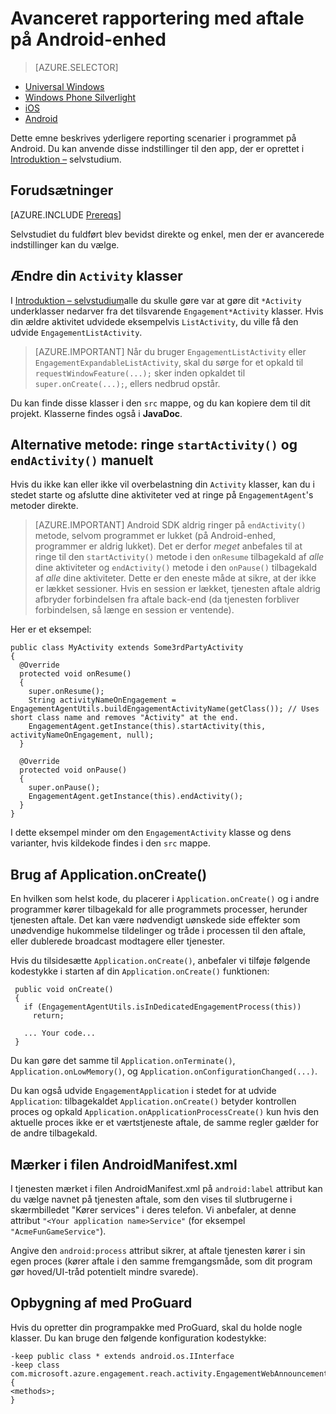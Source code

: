 <properties
    pageTitle="Avancerede indstillinger til rapportering for Azure Mobile aftale Android SDK"
    description="Beskriver, hvordan du gør Avanceret rapportering til at registrere analytics til Azure Mobile aftale Android SDK"
    services="mobile-engagement"
    documentationCenter="mobile"
    authors="piyushjo"
    manager="erikre"
    editor="" />

<tags
    ms.service="mobile-engagement"
    ms.workload="mobile"
    ms.tgt_pltfrm="mobile-android"
    ms.devlang="Java"
    ms.topic="article"
    ms.date="08/10/2016"
    ms.author="piyushjo;ricksal" />

# <a name="advanced-reporting-with-engagement-on-android"></a>Avanceret rapportering med aftale på Android-enhed

> [AZURE.SELECTOR]
- [Universal Windows](mobile-engagement-windows-store-integrate-engagement.md)
- [Windows Phone Silverlight](mobile-engagement-windows-phone-integrate-engagement.md)
- [iOS](mobile-engagement-ios-integrate-engagement.md)
- [Android](mobile-engagement-android-advanced-reporting.md)

Dette emne beskrives yderligere reporting scenarier i programmet på Android. Du kan anvende disse indstillinger til den app, der er oprettet i [Introduktion –](mobile-engagement-android-get-started.md) selvstudium.

## <a name="prerequisites"></a>Forudsætninger

[AZURE.INCLUDE [Prereqs](../../includes/mobile-engagement-android-prereqs.md)]

Selvstudiet du fuldført blev bevidst direkte og enkel, men der er avancerede indstillinger kan du vælge.

## <a name="modifying-your-activity-classes"></a>Ændre din `Activity` klasser

I [Introduktion – selvstudium](mobile-engagement-android-get-started.md)alle du skulle gøre var at gøre dit `*Activity` underklasser nedarver fra det tilsvarende `Engagement*Activity` klasser. Hvis din ældre aktivitet udvidede eksempelvis `ListActivity`, du ville få den udvide `EngagementListActivity`.

> [AZURE.IMPORTANT] Når du bruger `EngagementListActivity` eller `EngagementExpandableListActivity`, skal du sørge for et opkald til `requestWindowFeature(...);` sker inden opkaldet til `super.onCreate(...);`, ellers nedbrud opstår.

Du kan finde disse klasser i den `src` mappe, og du kan kopiere dem til dit projekt. Klasserne findes også i **JavaDoc**.

## <a name="alternate-method-call-startactivity-and-endactivity-manually"></a>Alternative metode: ringe `startActivity()` og `endActivity()` manuelt

Hvis du ikke kan eller ikke vil overbelastning din `Activity` klasser, kan du i stedet starte og afslutte dine aktiviteter ved at ringe på `EngagementAgent`'s metoder direkte.

> [AZURE.IMPORTANT] Android SDK aldrig ringer på `endActivity()` metode, selvom programmet er lukket (på Android-enhed, programmer er aldrig lukket). Det er derfor *meget* anbefales til at ringe til den `startActivity()` metode i den `onResume` tilbagekald af *alle* dine aktiviteter og `endActivity()` metode i den `onPause()` tilbagekald af *alle* dine aktiviteter. Dette er den eneste måde at sikre, at der ikke er lækket sessioner. Hvis en session er lækket, tjenesten aftale aldrig afbryder forbindelsen fra aftale back-end (da tjenesten forbliver forbindelsen, så længe en session er ventende).

Her er et eksempel:

    public class MyActivity extends Some3rdPartyActivity
    {
      @Override
      protected void onResume()
      {
        super.onResume();
        String activityNameOnEngagement = EngagementAgentUtils.buildEngagementActivityName(getClass()); // Uses short class name and removes "Activity" at the end.
        EngagementAgent.getInstance(this).startActivity(this, activityNameOnEngagement, null);
      }

      @Override
      protected void onPause()
      {
        super.onPause();
        EngagementAgent.getInstance(this).endActivity();
      }
    }

I dette eksempel minder om den `EngagementActivity` klasse og dens varianter, hvis kildekode findes i den `src` mappe.

## <a name="using-applicationoncreate"></a>Brug af Application.onCreate()

En hvilken som helst kode, du placerer i `Application.onCreate()` og i andre programmer kører tilbagekald for alle programmets processer, herunder tjenesten aftale. Det kan være nødvendigt uønskede side effekter som unødvendige hukommelse tildelinger og tråde i processen til den aftale, eller dublerede broadcast modtagere eller tjenester.

Hvis du tilsidesætte `Application.onCreate()`, anbefaler vi tilføje følgende kodestykke i starten af din `Application.onCreate()` funktionen:

     public void onCreate()
     {
       if (EngagementAgentUtils.isInDedicatedEngagementProcess(this))
         return;

       ... Your code...
     }

Du kan gøre det samme til `Application.onTerminate()`, `Application.onLowMemory()`, og `Application.onConfigurationChanged(...)`.

Du kan også udvide `EngagementApplication` i stedet for at udvide `Application`: tilbagekaldet `Application.onCreate()` betyder kontrollen proces og opkald `Application.onApplicationProcessCreate()` kun hvis den aktuelle proces ikke er et værtstjeneste aftale, de samme regler gælder for de andre tilbagekald.

## <a name="tags-in-the-androidmanifestxml-file"></a>Mærker i filen AndroidManifest.xml

I tjenesten mærket i filen AndroidManifest.xml på `android:label` attribut kan du vælge navnet på tjenesten aftale, som den vises til slutbrugerne i skærmbilledet "Kører services" i deres telefon. Vi anbefaler, at denne attribut `"<Your application name>Service"` (for eksempel `"AcmeFunGameService"`).

Angive den `android:process` attribut sikrer, at aftale tjenesten kører i sin egen proces (kører aftale i den samme fremgangsmåde, som dit program gør hoved/UI-tråd potentielt mindre svarede).

## <a name="building-with-proguard"></a>Opbygning af med ProGuard

Hvis du opretter din programpakke med ProGuard, skal du holde nogle klasser. Du kan bruge den følgende konfiguration kodestykke:

    -keep public class * extends android.os.IInterface
    -keep class com.microsoft.azure.engagement.reach.activity.EngagementWebAnnouncementActivity$EngagementReachContentJS {
    <methods>;
    }
